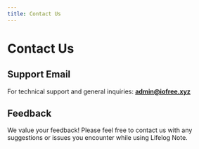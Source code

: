```yaml
---
title: Contact Us
---
```


# Contact Us

## Support Email
For technical support and general inquiries: **admin@iofree.xyz**

## Feedback
We value your feedback! Please feel free to contact us with any suggestions or issues you encounter while using Lifelog Note.